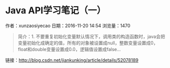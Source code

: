 # Java API学习笔记（一）
作者：xunzaosiyecao
日期：2016-11-20 14:54
浏览量：1470
> 简介：1. 不要重复初始化变量默认情况下，调用类的构造函数时，java会把变量初始化成确定的值，所有的对象被设置成null，整数变量设置成0，float和double变量设置成0.0，逻辑值设置成false...

 链接：http://blog.csdn.net/jiankunking/article/details/52078189
